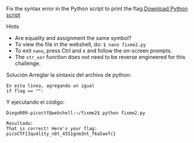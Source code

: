 Fix the syntax error in the Python script to print the flag.[Download Python script](https://artifacts.picoctf.net/c/6/fixme2.py)

Hints
- Are equality and assignment the same symbol?
- To view the file in the webshell, do: `$ nano fixme2.py`
- To exit `nano`, press Ctrl and x and follow the on-screen prompts.
- The `str_xor` function does not need to be reverse engineered for this challenge.

Solución
Arreglar la síntaxis del archivo de python:
```
En esta linea, agregando un igual
if flag == "":
```
Y ejecutando el código:
```
DiegoR09-picoctf@webshell:~/fixme2$ python fixme2.py 

Resultado:
That is correct! Here's your flag: picoCTF{3qu4l1ty_n0t_4551gnm3nt_f6a5aefc}
```